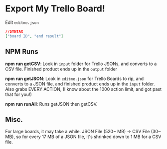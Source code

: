 # Export My Trello Board!

Edit `editme.json`

```json
//SYNTAX
["board ID", "end result"]
```

## NPM Runs

**npm run getCSV**: Look in `input` folder for Trello JSONs, and converts to a CSV file. Finished product ends up in the `output` folder

**npm run getJSON**: Look in `editme.json` for Trello Boards to rip, and converts to a JSON file, and finished product ends up in the `input` folder. Also grabs EVERY ACTION, (I know about the 1000 action limit, and got past that for you!)

**npm run runAll**: Runs getJSON then getCSV.

## Misc.

For large boards, it may take a while.
JSON File (520~ MB) -> CSV File (30~ MB), so for every 17 MB of a JSON file, it's shrinked down to 1 MB for a CSV file.

